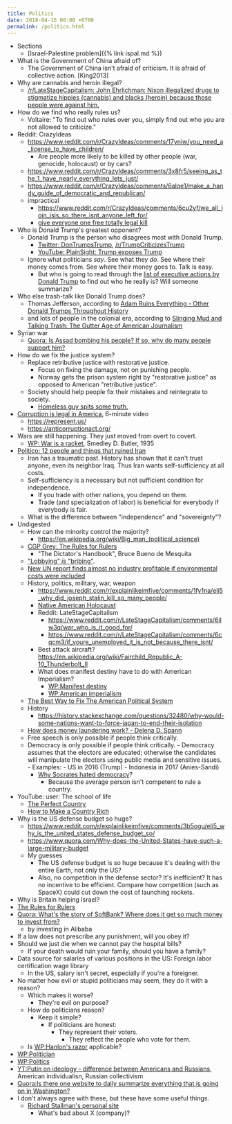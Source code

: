 ```yaml
---
title: Politics
date: 2018-04-15 00:00 +0700
permalink: /politics.html
---
```


- Sections
    - [Israel-Palestine problem]({% link ispal.md %})
- What is the Government of China afraid of?
    - The Government of China isn't afraid of criticism. It is afraid of collective action. [King2013]
- Why are cannabis and heroin illegal?
    - [/r/LateStageCapitalism: John Ehrlichman: Nixon illegalized drugs to stigmatize hippies (cannabis) and blacks (heroin) because those people were against him.](https://www.reddit.com/r/LateStageCapitalism/comments/6h6med/daily_reminder_about_the_true_purpose_of_the_war/)
- How do we find who really rules us?
    - Voltaire: "To find out who rules over you, simply find out who you are not allowed to criticize."
- Reddit: CrazyIdeas
    - https://www.reddit.com/r/CrazyIdeas/comments/17yniw/you_need_a_license_to_have_children/
        - Are people more likely to be killed by other people (war, genocide, holocaust) or by cars?
    - https://www.reddit.com/r/CrazyIdeas/comments/3x8fr5/seeing_as_the_1_have_nearly_everything_lets_just/
    - https://www.reddit.com/r/CrazyIdeas/comments/6alqe1/make_a_handy_guide_of_democratic_and_republican/
    - impractical
        - https://www.reddit.com/r/CrazyIdeas/comments/6cu2yf/we_all_join_isis_so_there_isnt_anyone_left_for/
        - [give everyone one free totally legal kill](https://www.reddit.com/r/FunnyandSad/comments/7h7p3u/if_everyone_was_given_one_free_totally_legal_kill/)
- Who is Donald Trump's greatest opponent?
    - Donald Trump is the person who disagrees most with Donald Trump.
        - [Twitter: DonTrumpsTrump](https://twitter.com/DonTrumpsTrump),
        [/r/TrumpCriticizesTrump](https://www.reddit.com/r/TrumpCriticizesTrump/)
        - [YouTube: PlainSight: Trump exposes Trump](https://www.youtube.com/watch?v=kSE-XoVKaXg)
    - Ignore what politicians *say*.
    See what they *do*.
    See where their money comes from.
    See where their money goes to.
    Talk is easy.
        - But who is going to read through the
        [list of executive actions by Donald Trump](https://en.wikipedia.org/wiki/List_of_executive_actions_by_Donald_Trump)
        to find out who he really is?
        Will someone summarize?
- Who else trash-talk like Donald Trump does?
    - Thomas Jefferson, according to [Adam Ruins Everything - Other Donald Trumps Throughout History](https://www.youtube.com/watch?v=ZIv7dQ9tt30)
    - and lots of people in the colonial era, according to [Slinging Mud and Talking Trash: The Gutter Age of American Journalism](https://www.readex.com/readex-report/slinging-mud-and-talking-trash-gutter-age-american-journalism)
- Syrian war
    - [Quora: Is Assad bombing his people? If so, why do many people support him?](https://www.quora.com/Is-Assad-bombing-his-people-If-so-why-do-many-people-support-him)
- How do we fix the justice system?
    - Replace retributive justice with restorative justice.
        - Focus on fixing the damage, not on punishing people.
        - Norway gets the prison system right by "restorative justice" as opposed to American "retributive justice".
    - Society should help people fix their mistakes and reintegrate to society.
        - [Homeless guy spits some truth.](https://www.youtube.com/watch?v=RfU8TUZRtZg)
- [Corruption is legal in America](https://www.youtube.com/watch?v=5tu32CCA_Ig), 6-minute video
    - https://represent.us/
    - https://anticorruptionact.org/
- Wars are still happening. They just moved from overt to covert.
    - [WP: War is a racket](https://en.wikipedia.org/wiki/War_Is_a_Racket), Smedley D. Butler, 1935
- [Politico: 12 people and things that ruined Iran](https://www.politico.eu/article/12-people-and-things-that-ruined-iran-energy-shah-regime-islamism/)
    - Iran has a traumatic past. History has shown that it can't trust anyone, even its neighbor Iraq. Thus Iran wants self-sufficiency at all costs.
    - Self-sufficiency is a necessary but not sufficient condition for independence.
        - If you trade with other nations, you depend on them.
        - Trade (and specialization of labor) is beneficial for everybody if everybody is fair.
    - What is the difference between "independence" and "sovereignty"?
- Undigested
    - How can the minority control the majority?
        - https://en.wikipedia.org/wiki/Big_man_(political_science)
    - [CGP Grey: The Rules for Rulers](https://www.youtube.com/watch?v=rStL7niR7gs&amp;feature=youtu.be)
        - "The Dictator's Handbook", Bruce Bueno de Mesquita
    - ["Lobbying" *is* "bribing"](https://www.reddit.com/r/LateStageCapitalism/comments/7bd6xm/how_to_bribe_a_lawmaker_101/).
    - [New UN report finds almost no industry profitable if environmental costs were included](https://www.reddit.com/r/LateStageCapitalism/comments/8i4y3a/new_un_report_finds_almost_no_industry_profitable/)
    - History, politics, military, war, weapon
        - https://www.reddit.com/r/explainlikeimfive/comments/1fy1na/eli5_why_did_joseph_stalin_kill_so_many_people/
        - [Native American Holocaust](http://www.historyisaweapon.com/defcon1/zinncol1.html)
        - Reddit: LateStageCapitalism
            - https://www.reddit.com/r/LateStageCapitalism/comments/6ilw3q/war_who_is_it_good_for/
            - https://www.reddit.com/r/LateStageCapitalism/comments/6cqcm3/if_youre_unemployed_it_is_not_because_there_isnt/
        - Best attack aircraft? https://en.wikipedia.org/wiki/Fairchild_Republic_A-10_Thunderbolt_II
        - What does manifest destiny have to do with American Imperialism?
            - [WP:Manifest destiny](https://en.wikipedia.org/wiki/Manifest_destiny)
            - [WP:American imperialism](https://en.wikipedia.org/wiki/American_imperialism)
    - [The Best Way to Fix The American Political System](https://www.ranker.com/list/the-best-way-to-fix-the-american-political-system/desertrat89)
    - History
        - https://history.stackexchange.com/questions/32480/why-would-some-nations-want-to-force-japan-to-end-their-isolation
    - [How does money laundering work? - Delena D. Spann](https://www.youtube.com/watch?v=257wV-AbKaE)
    - Free speech is only possible if people think critically.
    - Democracy is only possible if people think critically.
            - Democracy assumes that the electors are educated;
            otherwise the candidates will manipulate the electors
            using public media and sensitive issues.
                - Examples:
                    - US in 2016 (Trump)
                    - Indonesia in 2017 (Anies-Sandi)
        - [Why Socrates hated democracy](https://www.youtube.com/watch?v=fLJBzhcSWTk)?
            - Because the average person isn't competent to rule a country.
- YouTube: user: The school of life
    - [The Perfect Country](https://www.youtube.com/watch?v=shanIOl7MyE)
    - [How to Make a Country Rich](https://www.youtube.com/watch?v=Y9zThcMJzQU)
- Why is the US defense budget so huge?
    - https://www.reddit.com/r/explainlikeimfive/comments/3b5ogu/eli5_why_is_the_united_states_defense_budget_so/
    - https://www.quora.com/Why-does-the-United-States-have-such-a-large-military-budget
    - My guesses
        - The US defense budget is so huge because it's dealing with the entire Earth, not only the US?
        - Also, no competition in the defense sector?
        It's inefficient?
        It has no incentive to be efficient.
        Compare how competition (such as SpaceX)
        could cut down the cost of launching rockets.
- Why is Britain helping Israel?
- [The Rules for Rulers](https://www.youtube.com/watch?v=rStL7niR7gs)
- [Quora: What's the story of SoftBank? Where does it get so much money to invest from?](https://www.quora.com/Whats-the-story-of-SoftBank-Where-does-it-get-so-much-money-to-invest-from)
    - by investing in Alibaba
- If a law does not prescribe any punishment, will you obey it?
- Should we just die when we cannot pay the hospital bills?
    - If your death would ruin your family, should you have a family?
- Data source for salaries of various positions in the US: Foreign labor certification wage library
    - In the US, salary isn't secret, especially if you're a foreigner.
- No matter how evil or stupid politicians may seem, they do it with a reason?
    - Which makes it worse?
        - They're evil on purpose?
    - How do politicians reason?
        - Keep it simple?
            - If politicians are honest:
                - They represent their voters.
                    - They reflect the people who vote for them.
    - Is [WP:Hanlon's razor](https://en.wikipedia.org/wiki/Hanlon%27s_razor) applicable?
- [WP:Politician](https://en.wikipedia.org/wiki/Politician)
- [WP:Politics](https://en.wikipedia.org/wiki/Politics)
- [YT:Putin on ideology - difference between Americans and Russians](https://www.youtube.com/watch?v=3JVR0zAiyw0),
American individualisn, Russian collectivism
- [Quora:Is there one website to daily summarize everything that is going on in Washington?](https://www.quora.com/Is-there-one-website-to-daily-summarize-everything-that-is-going-on-in-Washington)
- I don't always agree with these, but these have some useful things.
    - [Richard Stallman's personal site](https://stallman.org/)
        - What's bad about X (company)?
